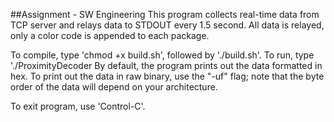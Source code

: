 ##Assignment - SW Engineering
This program collects real-time data from TCP server and relays data 
to STDOUT every 1.5 second. All data is relayed, only a color code is appended to each package.

To compile, type 'chmod +x build.sh', followed by './build.sh'.
To run, type './ProximityDecoder
By default, the program prints out the data formatted in hex. 
To print out the data in raw binary, use the "-uf" flag; note that the
byte order of the data will depend on your architecture.

To exit program, use 'Control-C'.
